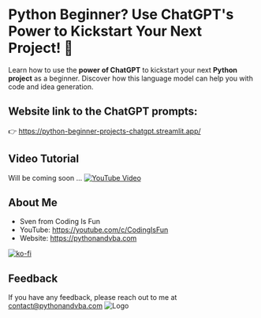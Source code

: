 # Python Beginner? Use ChatGPT's Power to Kickstart Your Next Project! 🚀
Learn how to use the **power of ChatGPT** to kickstart your next **Python project** as a beginner. 
Discover how this language model can help you with code and idea generation.

## Website link to the ChatGPT prompts:
👉 https://python-beginner-projects-chatgpt.streamlit.app/

## Video Tutorial
Will be coming soon ...
[![YouTube Video](https://img.youtube.com/vi/XXX/0.jpg)](https://youtu.be/XXX)


## About Me
- Sven from Coding Is Fun
- YouTube: https://youtube.com/c/CodingIsFun
- Website: https://pythonandvba.com

[![ko-fi](https://ko-fi.com/img/githubbutton_sm.svg)](https://ko-fi.com/X7X47Q0EG)

## Feedback
If you have any feedback, please reach out to me at contact@pythonandvba.com
![Logo](https://www.pythonandvba.com/banner-img)
